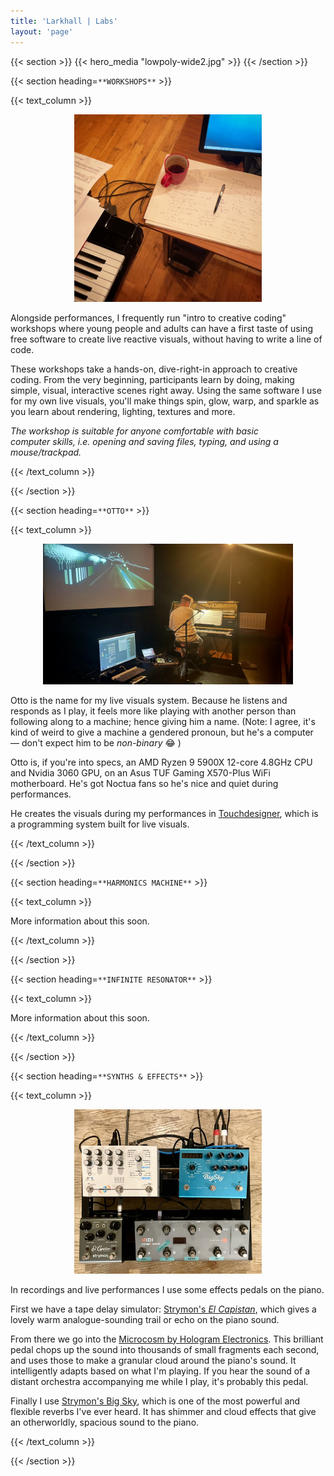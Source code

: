 ```yaml
---
title: 'Larkhall | Labs'
layout: 'page'
---
```


{{< section >}}
    {{< hero_media "lowpoly-wide2.jpg" >}}
{{< /section >}}

{{< section heading=`**WORKSHOPS**` >}}

{{< text_column >}}

<p align="center">
<img src="Workshop.jpg" width="300" /><br>
</p>

Alongside performances, I frequently run "intro to creative coding" workshops where young people and adults can have a first taste of using free software to create live reactive visuals, without having to write a line of code.

These workshops take a hands-on, dive-right-in approach to creative coding. From the very beginning, participants learn by doing, making simple, visual, interactive scenes right away. Using the same software I use for my own live visuals, you'll make things spin, glow, warp, and sparkle as you learn about rendering, lighting, textures and more. 

_The workshop is suitable for anyone comfortable with basic computer skills, i.e. opening and saving files, typing, and using a mouse/trackpad._

{{< /text_column >}}

{{< /section >}}

{{< section heading=`**OTTO**` >}}

{{< text_column >}}

<p align="center">
<img src="Otto.jpg" width="400" /><br>
</p>

Otto is the name for my live visuals system. Because he listens and responds as I play, it feels more like playing with another person than following along to a machine; hence giving him a name. (Note: I agree, it's kind of weird to give a machine a gendered pronoun, but he's a computer— don't expect him to be _non-binary_ 😂 )

Otto is, if you're into specs, an AMD Ryzen 9 5900X 12-core 4.8GHz CPU and Nvidia 3060 GPU, on an Asus TUF Gaming X570-Plus WiFi motherboard. He's got Noctua fans so he's nice and quiet during performances. 

He creates the visuals during my performances in [Touchdesigner](https://derivative.ca/), which is a programming system built for live visuals.

{{< /text_column >}}

{{< /section >}}

{{< section heading=`**HARMONICS MACHINE**` >}}

{{< text_column >}}

More information about this soon.

{{< /text_column >}}

{{< /section >}}


{{< section heading=`**INFINITE RESONATOR**` >}}

{{< text_column >}}

More information about this soon.

{{< /text_column >}}

{{< /section >}}

{{< section heading=`**SYNTHS & EFFECTS**` >}}

{{< text_column >}}

<p align="center">
<img src="pedalboard.jpg" width="300" /><br>
</p>

In recordings and live performances I use some effects pedals on the piano. 

First we have a tape delay simulator: [Strymon's _El Capistan_](https://www.strymon.net/), which gives a lovely warm analogue-sounding trail or echo on the piano sound.

From there we go into the [Microcosm by Hologram Electronics](https://www.hologramelectronics.com/microcosm). This brilliant pedal chops up the sound into thousands of small fragments each second, and uses those to make a granular cloud around the piano's sound. It intelligently adapts based on what I'm playing. If you hear the sound of a distant orchestra accompanying me while I play, it's probably this pedal.

Finally I use [Strymon's Big Sky](https://www.strymon.net/), which is one of the most powerful and flexible reverbs I've ever heard. It has shimmer and cloud effects that give an otherworldly, spacious sound to the piano.

{{< /text_column >}}

{{< /section >}}
